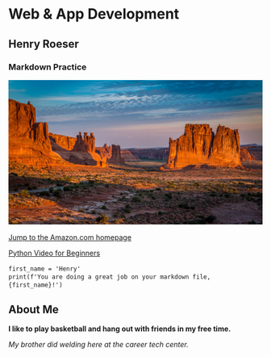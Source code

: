 # Web & App Development
## Henry Roeser
### Markdown Practice

![Desert landscape in New Mexico](new_mexico.jpg)

[Jump to the Amazon.com homepage](https://www.amazon.com)

[Python Video for Beginners](https://www.youtube.com/watch?v=kqtD5dpn9C8)

```
first_name = 'Henry'
print(f'You are doing a great job on your markdown file, {first_name}!')
```

## About Me

**I like to play basketball and hang out with friends in my free time.**

*My brother did welding here at the career tech center.*
